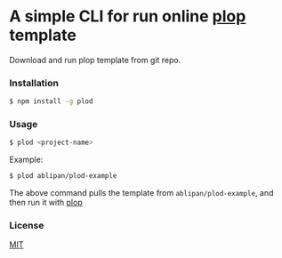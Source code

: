 # A simple CLI for run online [plop](https://plopjs.com/) template

Download and run plop template from git repo.

### Installation

```bash
$ npm install -g plod
```

### Usage

```bash
$ plod <project-name>
```

Example:

```bash
$ plod ablipan/plod-example
```

The above command pulls the template from `ablipan/plod-example`, and then run it with [plop](https://plopjs.com/)

### License
[MIT](https://opensource.org/licenses/MIT)
